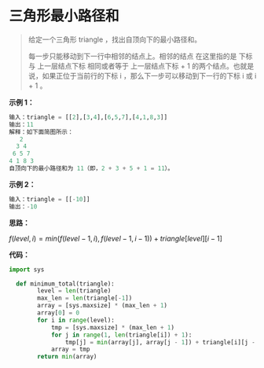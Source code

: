 # 三角形最小路径和

> 给定一个三角形 triangle ，找出自顶向下的最小路径和。
>
> 每一步只能移动到下一行中相邻的结点上。相邻的结点 在这里指的是 下标 与 上一层结点下标 相同或者等于 上一层结点下标 + 1 的两个结点。也就是说，如果正位于当前行的下标 i ，那么下一步可以移动到下一行的下标 i 或 i + 1 。

**示例 1：**

```python
输入：triangle = [[2],[3,4],[6,5,7],[4,1,8,3]]
输出：11
解释：如下面简图所示：
   2
  3 4
 6 5 7
4 1 8 3
自顶向下的最小路径和为 11（即，2 + 3 + 5 + 1 = 11）。
```



**示例 2：**

```python
输入：triangle = [[-10]]
输出：-10
```



**思路：**

$f(level,i)=min( f( level-1,i),f(level-1,i-1)) + triangle[level][i - 1]$​​

**代码：**

```python
import sys

  def minimum_total(triangle):
        level = len(triangle)
        max_len = len(triangle[-1])
        array = [sys.maxsize] * (max_len + 1)
        array[0] = 0
        for i in range(level):
            tmp = [sys.maxsize] * (max_len + 1)
            for j in range(1, len(triangle[i]) + 1):
                tmp[j] = min(array[j], array[j - 1]) + triangle[i][j - 1]
            array = tmp
        return min(array)
```

